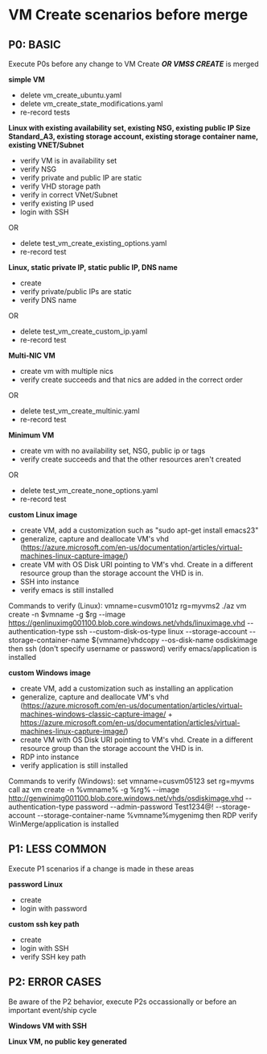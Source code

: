 # VM Create scenarios before merge #

## P0: BASIC ##
Execute P0s before any change to VM Create ***OR VMSS CREATE*** is merged

**simple VM**

 - delete vm_create_ubuntu.yaml
 - delete vm_create_state_modifications.yaml
 - re-record tests

**Linux with existing availability set, existing NSG, existing public IP
Size Standard_A3, existing storage account, existing storage container name, existing VNET/Subnet**

 - verify VM is in availability set
 - verify NSG
 - verify private and public IP are static
 - verify VHD storage path
 - verify in correct VNet/Subnet
 - verify existing IP used
 - login with SSH

 OR

 - delete test_vm_create_existing_options.yaml
 - re-record test

**Linux, static private IP, static public IP, DNS name**

 - create
 - verify private/public IPs are static
 - verify DNS name

 OR 

 - delete test_vm_create_custom_ip.yaml
 - re-record test

 **Multi-NIC VM**

 - create vm with multiple nics
 - verify create succeeds and that nics are added in the correct order

 OR

 - delete test_vm_create_multinic.yaml
 - re-record test

 **Minimum VM**

 - create vm with no availability set, NSG, public ip or tags
 - verify create succeeds and that the other resources aren't created

 OR

 - delete test_vm_create_none_options.yaml
 - re-record test

 **custom Linux image**

 - create VM, add a customization such as "sudo apt-get install emacs23"
 - generalize, capture and deallocate VM's vhd (https://azure.microsoft.com/en-us/documentation/articles/virtual-machines-linux-capture-image/)
 - create VM with OS Disk URI pointing to VM's vhd.  Create in a different resource group than
   the storage account the VHD is in.
 - SSH into instance
 - verify emacs is still installed

Commands to verify (Linux):
 vmname=cusvm0101z
 rg=myvms2
 ./az vm create -n $vmname -g $rg --image https://genlinuximg001100.blob.core.windows.net/vhds/linuximage.vhd --authentication-type ssh --custom-disk-os-type linux --storage-account <ID ending in genlinuximg001100> --storage-container-name ${vmname}vhdcopy --os-disk-name osdiskimage
 then 
 ssh <IPAddress> (don't specify username or password)
 verify emacs/application is installed

 **custom Windows image**

 - create VM, add a customization such as installing an application
 - generalize, capture and deallocate VM's vhd (https://azure.microsoft.com/en-us/documentation/articles/virtual-machines-windows-classic-capture-image/ + https://azure.microsoft.com/en-us/documentation/articles/virtual-machines-linux-capture-image/)
 - create VM with OS Disk URI pointing to VM's vhd.  Create in a different resource group than
   the storage account the VHD is in.
 - RDP into instance
 - verify application is still installed

Commands to verify (Windows):
 set vmname=cusvm05123
 set rg=myvms
 call az vm create -n %vmname% -g %rg% --image http://genwinimg001100.blob.core.windows.net/vhds/osdiskimage.vhd --authentication-type password --admin-password Test1234@! --storage-account <ID ending in genwinimg001100> --storage-container-name %vmname%mygenimg
 then
 RDP <IPAddress>
 verify WinMerge/application is installed

## P1: LESS COMMON ##
Execute P1 scenarios if a change is made in these areas

**password Linux**

 - create
 - login with password

**custom ssh key path**
 - create
 - login with SSH
 - verify SSH key path

## P2: ERROR CASES ##
Be aware of the P2 behavior, execute P2s occassionally or before an important event/ship cycle

**Windows VM with SSH**

**Linux VM, no public key generated**